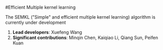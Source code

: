 

#Efficient Multiple kernel learning


The SEMKL ("Simple" and efficient multiple kernel learning) algorithm is currently under development

1. **Lead developers**:           Xuefeng Wang
2. **Significant contributions**: Minqin Chen, Kaiqiao Li, Qiang Sun, Peifen Kuan
